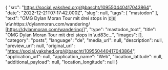 {
  "src": "https://social.yakshed.org/@bascht/109550440417043864",
  "date": "2022-12-21T07:17:42.000Z",
  "slug": null,
  "tags": [
    "mastodon"
  ],
  "text": "OMG Dylan Moran Tour mit drei stops in 🇩🇪 \n\nhttps://dylanmoran.com/wandering/ [https://dylanmoran.com/wandering/]",
  "type": "mastodon_toot",
  "title": "OMG Dylan Moran Tour mit drei stops in \ud83c…",
  "images": [],
  "category": "posts",
  "language": "de",
  "media_url": null,
  "description": null,
  "preview_url": null,
  "original_url": "https://social.yakshed.org/@bascht/109550440417043864",
  "application_url": null,
  "application_name": "Web",
  "location_latitude": null,
  "additional_payload": null,
  "location_longitude": null
}